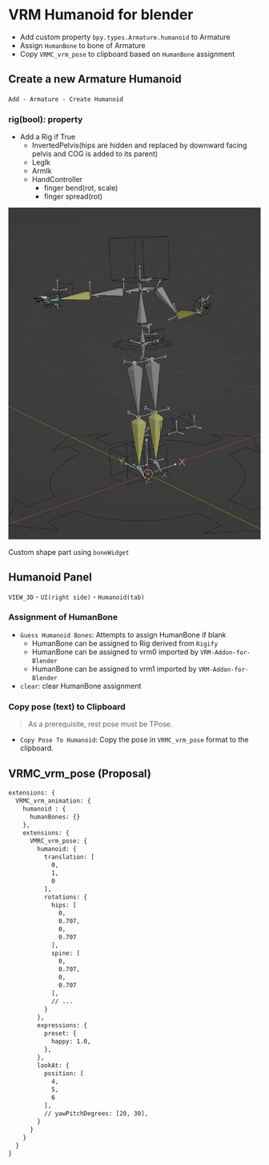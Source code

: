 # VRM Humanoid for blender

- Add custom property `bpy.types.Armature.humanoid` to Armature
- Assign `HumanBone` to bone of Armature
- Copy `VRMC_vrm_pose` to clipboard based on `HumanBone` assignment

## Create a new Armature Humanoid

`Add - Armature - Create Humanoid`

### rig(bool): property

- Add a Rig if True
  - InvertedPelvis(hips are hidden and replaced by downward facing pelvis and COG is added to its parent)
  - LegIk
  - ArmIk
  - HandController
    - finger bend(rot, scale)
    - finger spread(rot)

![humanoid_rig](./humanoid_rig.jpg)

Custom shape part using `boneWidget`

## Humanoid Panel

`VIEW_3D` - `UI(right side)`  - `Humanoid(tab)`

### Assignment of HumanBone

- `Guess Humanoid Bones`: Attempts to assign HumanBone if blank
  - HumanBone can be assigned to Rig derived from `Rigify`
  - HumanBone can be assigned to vrm0 imported by `VRM-Addon-for-Blender`
  - HumanBone can be assigned to vrm1 imported by `VRM-Addon-for-Blender`
- `clear`: clear HumanBone assignment

### Copy pose (text) to Clipboard

> As a prerequisite, rest pose must be TPose.

- `Copy Pose To Humanoid`: Copy the pose in `VRMC_vrm_pose` format to the clipboard.

## VRMC_vrm_pose (Proposal)

```json5
extensions: {
  VRMC_vrm_animation: {
    humanoid : {
      humanBones: {}
    },
    extensions: {
      VMRC_vrm_pose: {
        humanoid: {
          translation: [
            0,
            1,
            0
          ],
          rotations: {
            hips: [
              0,
              0.707,
              0,
              0.707
            ],
            spine: [
              0,
              0.707,
              0,
              0.707
            ],
            // ...
          }
        },
        expressions: {
          preset: {
            happy: 1.0,
          },
        },
        lookAt: {
          position: [
            4,
            5,
            6
          ],
          // yawPitchDegrees: [20, 30],
        }
      }
    }
  }
}
```
